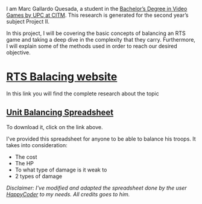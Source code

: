 I am Marc Gallardo Quesada, a student in the [Bachelor’s Degree in Video Games by UPC at CITM](https://www.citm.upc.edu/cat/estudis/graus-videojocs/). This research is generated for the second year’s subject Project II.

In this project, I will be covering the basic concepts of balancing an RTS game and taking a deep dive in the complexity that they  carry. Furthermore, I will explain some of the methods used in order to reach our desired objective.


# [RTS Balacing website](https://marchusky.github.io/RTS-Balancing/)
In this link you will find the complete research about the topic


## [Unit Balancing Spreadsheet](https://drive.google.com/file/d/1s6JRnOOyAR3XHey6yj2iO6kdcxu8GNO1/view?usp=sharing)

To download it, click on the link above.

I've provided this spreadsheet for anyone to be able to balance his troops. It takes into consideration:
- The cost
- The HP
- To what type of damage is it weak to
- 2 types of damage

*Disclaimer: I've modified and adapted the spreadsheet done by the user [HappyCoder](https://www.gamedev.net/forums/topic/685693-rts-unit-balance/?do=findComment&comment=5329145) to my needs. All credits goes to him.* 
